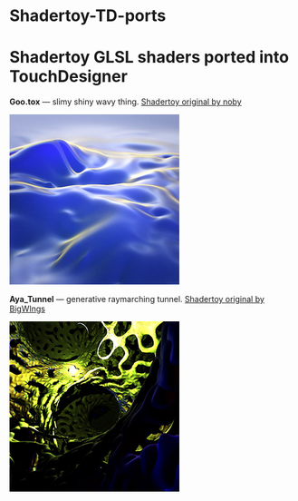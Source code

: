 # Shadertoy-TD-ports
Shadertoy GLSL shaders ported into TouchDesigner
======

**Goo.tox** — slimy shiny wavy thing. [Shadertoy original by noby](https://www.shadertoy.com/view/lllBDM)

![Goo](https://github.com/exsstas/Shadertoy-TD-ports/blob/master/Goo.jpg "Goo")


**Aya_Tunnel** — generative raymarching tunnel. [Shadertoy original by BigWIngs](https://www.shadertoy.com/view/WtfXzB)

![Aya_Tunnel](https://github.com/exsstas/Shadertoy-TD-ports/blob/master/Aya_Tunnel.jpg "Aya Tunnel")
